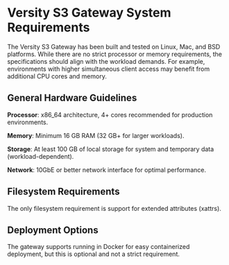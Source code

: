 # Versity S3 Gateway System Requirements

The Versity S3 Gateway has been built and tested on Linux, Mac, and BSD platforms. While there are no strict processor or memory requirements, the specifications should align with the workload demands. For example, environments with higher simultaneous client access may benefit from additional CPU cores and memory.

## General Hardware Guidelines

**Processor**: x86_64 architecture, 4+ cores recommended for production environments.

**Memory**: Minimum 16 GB RAM (32 GB+ for larger workloads).

**Storage**: At least 100 GB of local storage for system and temporary data (workload-dependent).

**Network**: 10GbE or better network interface for optimal performance.

## Filesystem Requirements

The only filesystem requirement is support for extended attributes (xattrs).

## Deployment Options

The gateway supports running in Docker for easy containerized deployment, but this is optional and not a strict requirement.

